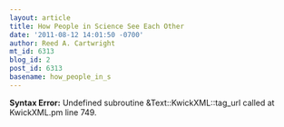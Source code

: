 ```yaml
---
layout: article
title: How People in Science See Each Other
date: '2011-08-12 14:01:50 -0700'
author: Reed A. Cartwright
mt_id: 6313
blog_id: 2
post_id: 6313
basename: how_people_in_s
---
```

<p><strong>Syntax Error:</strong> Undefined subroutine &Text::KwickXML::tag_url called at KwickXML.pm line 749.
</p>
